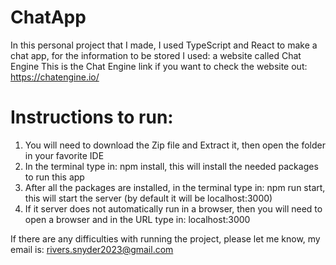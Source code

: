 # ChatApp
In this personal project that I made, I used TypeScript and React to make a chat app, for the information to be stored I used: a website called Chat Engine
This is the Chat Engine link if you want to check the website out: https://chatengine.io/
# Instructions to run:
1. You will need to download the Zip file and Extract it, then open the folder in your favorite IDE
2. In the terminal type in: npm install, this will install the needed packages to run this app
3. After all the packages are installed, in the terminal type in: npm run start, this will start the server (by default it will be localhost:3000)
4. If it server does not automatically run in a browser, then you will need to open a browser and in the URL type in: localhost:3000

If there are any difficulties with running the project, please let me know, my email is: rivers.snyder2023@gmail.com
